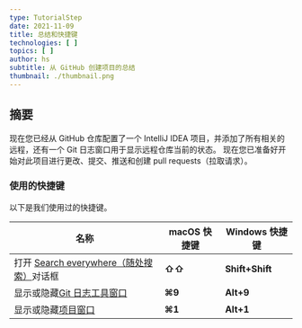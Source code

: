 ```yaml
---
type: TutorialStep
date: 2021-11-09
title: 总结和快捷键
technologies: [ ]
topics: [ ]
author: hs
subtitle: 从 GitHub 创建项目的总结
thumbnail: ./thumbnail.png
---
```


## 摘要
现在您已经从 GitHub 仓库配置了一个 IntelliJ IDEA 项目，并添加了所有相关的远程，还有一个 Git 日志窗口用于显示远程仓库当前的状态。 现在您已准备好开始对此项目进行更改、提交、推送和创建 pull requests（拉取请求）。

### 使用的快捷键
以下是我们使用过的快捷键。

| 名称                                                                                             | macOS 快捷键 | Windows 快捷键     |
| ---------------------------------------------------------------------------------------------- | --------- | --------------- |
| 打开 [Search everywhere（随处搜索）](https://www.jetbrains.com/help/idea/searching-everywhere.html)对话框 | **⇧⇧**    | **Shift+Shift** |
| 显示或隐藏[Git 日志工具窗口](https://www.jetbrains.com/help/idea/investigate-changes.html)                | **⌘9**    | **Alt+9**       |
| 显示或隐藏[项目窗口](https://www.jetbrains.com/help/idea/project-tool-window.html)                      | **⌘1**    | **Alt+1**       |